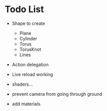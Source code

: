 Todo List
============

- Shape to create
	- Plane
	- Cylinder
	- Torus
	- TorusKnot
	- Lines

- Action delegation
- Live reload working
- shaders...
- prevent camera from going through ground
- add materials.